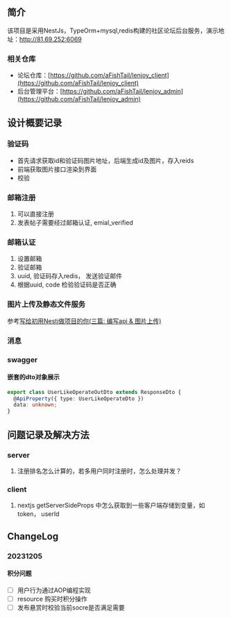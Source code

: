 ## 简介
该项目是采用NestJs，TypeOrm+mysql,redis构建的社区论坛后台服务，演示地址：http://81.69.252:6069

### 相关仓库
- 论坛仓库：[https://github.com/aFishTail/lenjoy_client](https://github.com/aFishTail/lenjoy_client)
- 后台管理平台：[https://github.com/aFishTail/lenjoy_admin](https://github.com/aFishTail/lenjoy_admin)
## 设计概要记录

### 验证码

- 首先请求获取id和验证码图片地址，后端生成id及图片，存入reids
- 前端获取图片接口渲染到界面
- 校验

### 邮箱注册

1. 可以直接注册
2. 发表帖子需要经过邮箱认证, emial_verified

### 邮箱认证

1. 设置邮箱
2. 验证邮箱
3. uuid, 验证码存入redis， 发送验证邮件
4. 根据uuid, code 检验验证码是否正确

### 图片上传及静态文件服务

参考[写给初用Nestj做项目的你(三篇: 编写api & 图片上传)](https://segmentfault.com/a/1190000040201949)

### 消息

### swagger

#### 嵌套的dto对象展示

```ts
export class UserLikeOperateOutDto extends ResponseDto {
  @ApiProperty({ type: UserLikeOperateDto })
  data: unknown;
}
```

## 问题记录及解决方法
### server
1. 注册排名怎么计算的，若多用户同时注册时，怎么处理并发？

### client
1. nextjs getServerSideProps 中怎么获取到一些客户端存储到变量，如token， userId

## ChangeLog
### 20231205
#### 积分问题
- [ ] 用户行为通过AOP编程实现
- [ ] resource 购买时积分操作
- [ ] 发布悬赏时校验当前socre是否满足需要